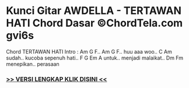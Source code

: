 
 # Kunci Gitar AWDELLA - TERTAWAN HATI Chord Dasar ©ChordTela.com gvi6s


Chord TERTAWAN HATI Intro : Am G F.. Am G F.. huu aaa woo.. C Am sudah.. kucoba sepenuh hati.. F G Em A untuk.. menjadi malaikat.. Dm Fm menepikan.. perasaan

###  <a href="https://shortlighzx.web.app?sq=Kunci Gitar AWDELLA - TERTAWAN HATI Chord Dasar ©ChordTela.com"> >> VERSI LENGKAP KLIK DISINI << </a>
